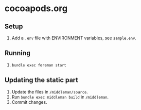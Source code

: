 # cocoapods.org

## Setup

1. Add a `.env` file with ENVIRONMENT variables, see `sample.env`.

## Running

1. `bundle exec foreman start`

## Updating the static part

1. Update the files in `/middleman/source`.
2. Run `bundle exec middleman build` in `/middleman`.
3. Commit changes.